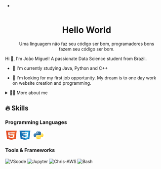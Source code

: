 - <!--título-->
<div id="user-content-toc">
  <ul align="center">
    <summary><h1 style="display: inline-block">Hello World</h1></summary>
    Uma linguagem não faz seu código ser bom, programadores bons fazem seu código ser bom. 
</div>

<!-- Presentation -->
<p>
  Hi 👋, I'm João Miguel! A passionate Data Science student from Brazil.

  - 🌱 I'm currently studying Java, Python and C++

  - 🔭 I'm looking for my first job opportunity. My dream is to one day work on website creation and programming.
</p>

<!-- Dropdown -->
<details>
  <summary>👨‍💻 More about me</summary>

  - 💬I am 15 years old and currently live in Brazil. I'm almost fluent in Spanish and have experience with Python and a little Java, I'm currently studying at Etec in Santa Isabel, I have experience with HTML (it's not a language but just to make it clear (lol))
  - ⚡I like reading, whether it's a good book, manga or comics, as well as watching movies and playing games! I believe that our personal interests contribute to a more accurate perception of things and to solving problems. :0
</details>






## 🔥 Skills
<!-- Skills: Programming Languages -->
  <div style="flex-basis: 48%;">
    <h3>Programming Languages</h3>
    <img align="center" alt="HTML" height="30" width="40" src="https://raw.githubusercontent.com/devicons/devicon/master/icons/html5/html5-original.svg">
    <img align="center" alt="CSS" height="30" width="40" src="https://raw.githubusercontent.com/devicons/devicon/master/icons/css3/css3-original.svg">
    <img align="center" alt="Python" height="30" width="40" src="https://raw.githubusercontent.com/devicons/devicon/master/icons/python/python-original.svg">
  </div>
  
  <!-- Skills: Tools & Frameworks -->
  <div style="flex-basis: 48%;">
    <h3>Tools & Frameworks</h3>
    <img align="center" alt="VScode" height="30" width="40" src="https://cdn.jsdelivr.net/gh/devicons/devicon/icons/vscode/vscode-original.svg">
    <img align="center" alt="Jupyter" height="30" width="40" src="https://cdn.jsdelivr.net/gh/devicons/devicon/icons/jupyter/jupyter-original.svg">
    <img align="center" alt="Chris-AWS" height="30" width="40" src="https://cdn.jsdelivr.net/gh/devicons/devicon/icons/git/git-original.svg">
    <img align="center" alt="Bash" height="30" width="40" src="https://cdn.jsdelivr.net/gh/devicons/devicon/icons/bash/bash-original.svg">
  </div>
  
